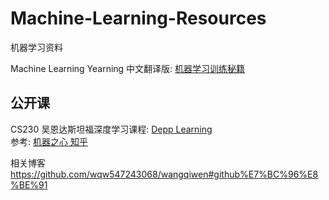 # Machine-Learning-Resources
机器学习资料


Machine Learning Yearning
中文翻译版: [机器学习训练秘籍](https://accepteddoge.github.io/machine-learning-yearning-cn/docs/home/)


## 公开课
CS230 吴恩达斯坦福深度学习课程: [Depp Learning](http://cs230.stanford.edu/index.html)  
参考: [机器之心 知乎](https://zhuanlan.zhihu.com/p/38327238)


相关博客
https://github.com/wqw547243068/wangqiwen#github%E7%BC%96%E8%BE%91
